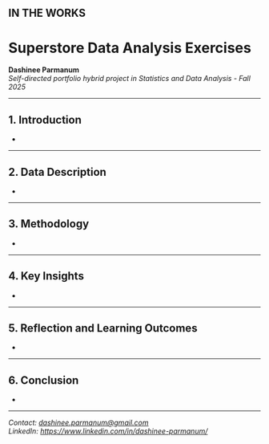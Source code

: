 ## IN THE WORKS

# Superstore Data Analysis Exercises

**Dashinee Parmanum**  
*Self-directed portfolio hybrid project in Statistics and Data Analysis - Fall 2025*

---
## 1. Introduction
-

---
## 2. Data Description
- 

---
## 3. Methodology
- 

---
## 4. Key Insights
- 

---
## 5. Reflection and Learning Outcomes
- 

---
## 6. Conclusion
- 

---
*Contact: dashinee.parmanum@gmail.com*  
*LinkedIn: https://www.linkedin.com/in/dashinee-parmanum/*  